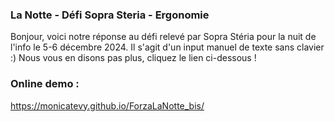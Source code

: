 ### La Notte - Défi Sopra Steria - Ergonomie
Bonjour, voici notre réponse au défi relevé par Sopra Stéria pour la nuit de l'info le 5-6 décembre 2024. 
Il s'agit d'un input manuel de texte sans clavier :) Nous vous en disons pas plus, cliquez le lien ci-dessous !


### Online demo :
https://monicatevy.github.io/ForzaLaNotte_bis/

